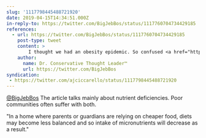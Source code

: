 ```yaml
---
slug: '1117798445488721920'
date: 2019-04-15T14:34:51.000Z
in-reply-to: https://twitter.com/BigJebBos/status/1117760704734429185
references:
  - url: https://twitter.com/BigJebBos/status/1117760704734429185
    post-type: tweet
    content: >
        I thought we had an obesity epidemic. So confused <a href="https://t.co/w9TUyQmicz">https://t.co/w9TUyQmicz</a>
    author:
      name: Dr. Conservative Thought Leader™️
      url: https://twitter.com/BigJebBos
syndication:
 - https://twitter.com/ajciccarello/status/1117798445488721920
---
```


[@BigJebBos](https://twitter.com/BigJebBos) The article talks mainly about nutrient deficiencies. Poor communities often suffer with both. 

"In a home where parents or guardians are relying on cheaper food, diets may become less balanced and so intake of micronutrients will decrease as a result."
